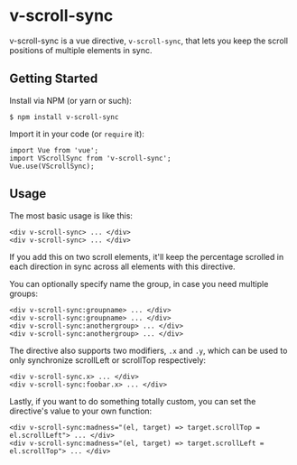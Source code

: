 v-scroll-sync
=============

v-scroll-sync is a vue directive, `v-scroll-sync`, that lets you keep the
scroll positions of multiple elements in sync.

Getting Started
---------------

Install via NPM (or yarn or such):

```
$ npm install v-scroll-sync
```

Import it in your code (or `require` it):

```
import Vue from 'vue';
import VScrollSync from 'v-scroll-sync';
Vue.use(VScrollSync);
```

Usage
-----

The most basic usage is like this:

```
<div v-scroll-sync> ... </div>
<div v-scroll-sync> ... </div>
```

If you add this on two scroll elements, it'll keep the percentage scrolled in
each direction in sync across all elements with this directive.

You can optionally specify name the group, in case you need multiple groups:

```
<div v-scroll-sync:groupname> ... </div>
<div v-scroll-sync:groupname> ... </div>
<div v-scroll-sync:anothergroup> ... </div>
<div v-scroll-sync:anothergroup> ... </div>
```

The directive also supports two modifiers, `.x` and `.y`, which can be used to
only synchronize scrollLeft or scrollTop respectively:

```
<div v-scroll-sync.x> ... </div>
<div v-scroll-sync:foobar.x> ... </div>
```

Lastly, if you want to do something totally custom, you can set the directive's
value to your own function:

```
<div v-scroll-sync:madness="(el, target) => target.scrollTop = el.scrollLeft"> ... </div>
<div v-scroll-sync:madness="(el, target) => target.scrollLeft = el.scrollTop"> ... </div>
```
